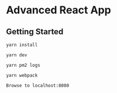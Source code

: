 # Advanced React App
## Getting Started
`yarn install`

`yarn dev`

`yarn pm2 logs`

`yarn webpack`

`Browse to localhost:8080`
